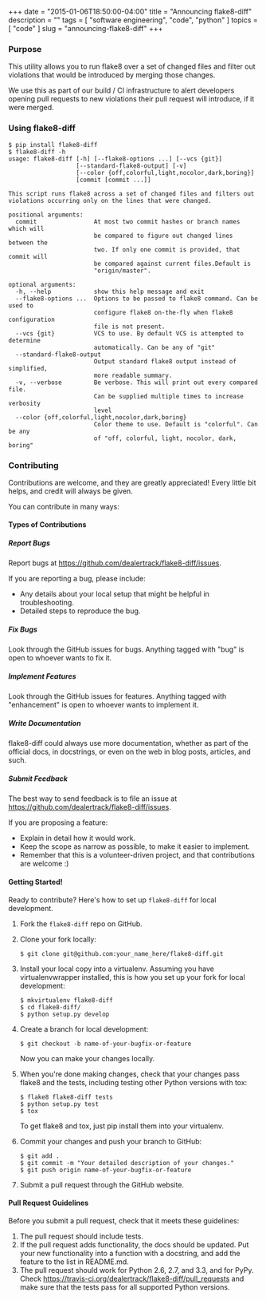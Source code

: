 +++
date        = "2015-01-06T18:50:00-04:00"
title       = "Announcing flake8-diff"
description = ""
tags        = [ "software engineering", "code", "python" ]
topics      = [ "code" ]
slug        = "announcing-flake8-diff"
+++

### Purpose

This utility allows you to run flake8 over a set of changed files and filter out violations that would be introduced by merging those changes.

We use this as part of our build / CI infrastructure to alert developers opening pull requests to new violations their pull request will introduce, if it were merged.

<!--more-->

### Using flake8-diff

```
$ pip install flake8-diff
$ flake8-diff -h
usage: flake8-diff [-h] [--flake8-options ...] [--vcs {git}]
                   [--standard-flake8-output] [-v]
                   [--color {off,colorful,light,nocolor,dark,boring}]
                   [commit [commit ...]]

This script runs flake8 across a set of changed files and filters out
violations occurring only on the lines that were changed.

positional arguments:
  commit                At most two commit hashes or branch names which will
                        be compared to figure out changed lines between the
                        two. If only one commit is provided, that commit will
                        be compared against current files.Default is
                        "origin/master".

optional arguments:
  -h, --help            show this help message and exit
  --flake8-options ...  Options to be passed to flake8 command. Can be used to
                        configure flake8 on-the-fly when flake8 configuration
                        file is not present.
  --vcs {git}           VCS to use. By default VCS is attempted to determine
                        automatically. Can be any of "git"
  --standard-flake8-output
                        Output standard flake8 output instead of simplified,
                        more readable summary.
  -v, --verbose         Be verbose. This will print out every compared file.
                        Can be supplied multiple times to increase verbosity
                        level
  --color {off,colorful,light,nocolor,dark,boring}
                        Color theme to use. Default is "colorful". Can be any
                        of "off, colorful, light, nocolor, dark, boring"

```

### Contributing

Contributions are welcome, and they are greatly appreciated! Every little bit helps, and credit will always be given.

You can contribute in many ways:

#### Types of Contributions

##### Report Bugs

Report bugs at https://github.com/dealertrack/flake8-diff/issues.

If you are reporting a bug, please include:

* Any details about your local setup that might be helpful in troubleshooting.
* Detailed steps to reproduce the bug.

##### Fix Bugs

Look through the GitHub issues for bugs. Anything tagged with "bug" is open to whoever wants to fix it.

##### Implement Features

Look through the GitHub issues for features. Anything tagged with "enhancement" is open to whoever wants to implement it.

##### Write Documentation

flake8-diff could always use more documentation, whether as part of the official docs, in docstrings, or even on the web in blog posts, articles, and such.

##### Submit Feedback

The best way to send feedback is to file an issue at https://github.com/dealertrack/flake8-diff/issues.

If you are proposing a feature:

* Explain in detail how it would work.
* Keep the scope as narrow as possible, to make it easier to implement.
* Remember that this is a volunteer-driven project, and that contributions are welcome :)

#### Getting Started!

Ready to contribute? Here's how to set up `flake8-diff` for local development.

1. Fork the `flake8-diff` repo on GitHub.
2. Clone your fork locally:

    ```
    $ git clone git@github.com:your_name_here/flake8-diff.git
    ```

3. Install your local copy into a virtualenv. Assuming you have virtualenvwrapper installed, this is how you set up your fork for local development:

    ```
    $ mkvirtualenv flake8-diff
    $ cd flake8-diff/
    $ python setup.py develop
    ```

4. Create a branch for local development:

    ```
    $ git checkout -b name-of-your-bugfix-or-feature
    ```

   Now you can make your changes locally.

5. When you're done making changes, check that your changes pass flake8 and the tests, including testing other Python versions with tox:

    ```
    $ flake8 flake8-diff tests
    $ python setup.py test
    $ tox
    ```

   To get flake8 and tox, just pip install them into your virtualenv.

6. Commit your changes and push your branch to GitHub:

   ```
   $ git add .
   $ git commit -m "Your detailed description of your changes."
   $ git push origin name-of-your-bugfix-or-feature
   ```

7. Submit a pull request through the GitHub website.

#### Pull Request Guidelines

Before you submit a pull request, check that it meets these guidelines:

1. The pull request should include tests.
2. If the pull request adds functionality, the docs should be updated. Put your new functionality into a function with a docstring, and add the feature to the list in README.md.
3. The pull request should work for Python 2.6, 2.7, and 3.3, and for PyPy. Check https://travis-ci.org/dealertrack/flake8-diff/pull_requests and make sure that the tests pass for all supported Python versions.
